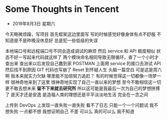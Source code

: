 # Some Thoughts in Tencent

- 2019年8月3日 星期六

今天略微烦躁，写项目
首先框架这边里面写
写的时候感觉好像身体有点不舒服
不知道是不是昨晚没休息好
总是犯一些低级的失误

本地端口号和远程端口号不同会造成调试的麻烦
然后 service 和 API 极度相似
状态不好一写起来代码就这样了
两个模块命名相同导致无限循环，查了一个小时才查出来
查出来以后发现自己蠢到家
POSTMAN 上面用 service 的接口去测试 API
然后找不到原因
GIT 代码也写崩了
Reset 到怀疑人生
头脑一篇空白
可是这是周六啊
我本来就实力欠缺
哪里能不加倍努力追赶？
有的时候觉得这一切都像一场梦一样
很神奇地来到了这里
很神奇地实现了自己一直以来的梦想
至今不敢相信这一切
更不敢去想未来
**留不下来就去研究所**
所以这可能是我最后一次为自己的梦想拼搏了
是天才还是安逸
是造福人类的理想还是平平淡淡地生活
完全在一念之间

上传到 DevOps 上发现一直失败一直失败
看不了日志
只能一个一个问题试
我不想失败
一点都不想
我想证明自己
不差
可以么
真的可以么
我不知道